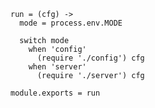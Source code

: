     run = (cfg) ->
      mode = process.env.MODE

      switch mode
        when 'config'
          (require './config') cfg
        when 'server'
          (require './server') cfg

    module.exports = run
